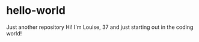 # hello-world
Just another repository
Hi! I'm Louise, 37 and just starting out in the coding world!
